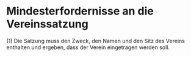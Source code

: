 # Mindesterfordernisse an die Vereinssatzung

(1) Die Satzung muss den Zweck, den Namen und den Sitz des Vereins enthalten und ergeben, dass der Verein eingetragen werden soll.